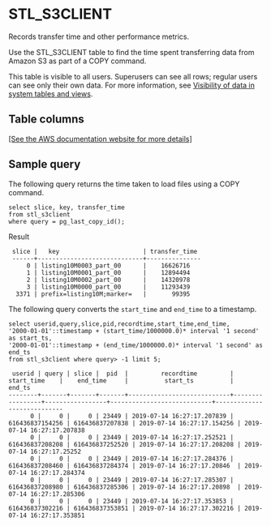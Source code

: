 # STL\_S3CLIENT<a name="r_STL_S3CLIENT"></a>

Records transfer time and other performance metrics\.

Use the STL\_S3CLIENT table to find the time spent transferring data from Amazon S3 as part of a COPY command\.

This table is visible to all users\. Superusers can see all rows; regular users can see only their own data\. For more information, see [Visibility of data in system tables and views](c_visibility-of-data.md)\.

## Table columns<a name="r_STL_S3CLIENT-table-columns2"></a>

[\[See the AWS documentation website for more details\]](http://docs.aws.amazon.com/redshift/latest/dg/r_STL_S3CLIENT.html)

## Sample query<a name="r_STL_S3CLIENT-sample-query2"></a>

The following query returns the time taken to load files using a COPY command\.

```
select slice, key, transfer_time 
from stl_s3client 
where query = pg_last_copy_id();
```

Result

```
 slice |   key                       | transfer_time
 ------+-----------------------------+---------------
     0 | listing10M0003_part_00      |    16626716
     1 | listing10M0001_part_00      |    12894494
     2 | listing10M0002_part_00      |    14320978
     3 | listing10M0000_part_00      |    11293439
  3371 | prefix=listing10M;marker=   |       99395
```

The following query converts the `start_time` and `end_time` to a timestamp\. 

```
select userid,query,slice,pid,recordtime,start_time,end_time,
'2000-01-01'::timestamp + (start_time/1000000.0)* interval '1 second' as start_ts,
'2000-01-01'::timestamp + (end_time/1000000.0)* interval '1 second' as end_ts 
from stl_s3client where query> -1 limit 5;
```

```
 userid | query | slice |  pid  |         recordtime         |   start_time    |    end_time     |          start_ts          |           end_ts           
--------+-------+-------+-------+----------------------------+-----------------+-----------------+----------------------------+----------------------------
      0 |     0 |     0 | 23449 | 2019-07-14 16:27:17.207839 | 616436837154256 | 616436837207838 | 2019-07-14 16:27:17.154256 | 2019-07-14 16:27:17.207838
      0 |     0 |     0 | 23449 | 2019-07-14 16:27:17.252521 | 616436837208208 | 616436837252520 | 2019-07-14 16:27:17.208208 | 2019-07-14 16:27:17.25252
      0 |     0 |     0 | 23449 | 2019-07-14 16:27:17.284376 | 616436837208460 | 616436837284374 | 2019-07-14 16:27:17.20846  | 2019-07-14 16:27:17.284374
      0 |     0 |     0 | 23449 | 2019-07-14 16:27:17.285307 | 616436837208980 | 616436837285306 | 2019-07-14 16:27:17.20898  | 2019-07-14 16:27:17.285306
      0 |     0 |     0 | 23449 | 2019-07-14 16:27:17.353853 | 616436837302216 | 616436837353851 | 2019-07-14 16:27:17.302216 | 2019-07-14 16:27:17.353851
```